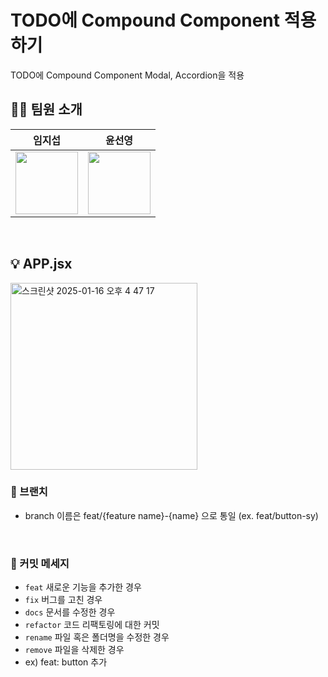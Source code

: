 # TODO에 Compound Component 적용하기

TODO에 Compound Component Modal, Accordion을 적용

## 👨‍💻 팀원 소개
| 임지섭 | 윤선영 |
| --- | --- |
| <img src="https://avatars.githubusercontent.com/icebear0111" width="100" height="100"> | <img src="https://avatars.githubusercontent.com/yunsy1103" width="100" height="100"> |
<br>


## 💡 APP.jsx
<img width="299" alt="스크린샷 2025-01-16 오후 4 47 17" src="https://github.com/user-attachments/assets/e6769a83-b771-43a5-a6d4-c4c866a08e13" />

<br>


### 📌 브랜치
- branch 이름은 feat/{feature name}-{name} 으로 통일 (ex. feat/button-sy)
<br>

### 📌 커밋 메세지
- `feat` 새로운 기능을 추가한 경우
- `fix` 버그를 고친 경우
- `docs` 문서를 수정한 경우
- `refactor` 코드 리팩토링에 대한 커밋
- `rename` 파일 혹은 폴더명을 수정한 경우
- `remove` 파일을 삭제한 경우
- ex) feat: button 추가
<br>
